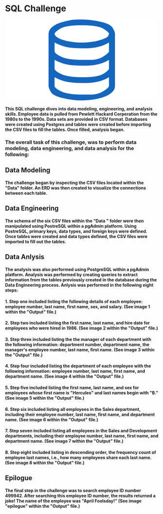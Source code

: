 # SQL Challenge

<img src="Images/sql.jpg" align="center"/>

#### This SQL challenge dives into data modeling, engineering, and analysis skills. Employee data is pulled from Pewlett Hackard Corperation from the 1980s to the 1990s. Data sets are provided in CSV format. Databases were created using Postgres and tables were created before importing the CSV files to fill the tables. Once filled, analysis began.

### The overall task of this challenge, was to perform data modeling, data engineering, and data analysis for the following:

## Data Modeling
#### The challenge began by inspecting the CSV files located within the "Data" folder. An ERD was then created to visualize the connections between each table.

## Data Engineering
#### The schema of the six CSV files within the "Data " folder were then manipulated using PostreSQL within a pgAdmin platform. Using PostreSQL, primary keys, data types, and foreign keys were defined. Once tables were created and data types defined, the CSV files were imported to fill out the tables.

## Data Anlysis
#### The analysis was also performed using PostgreSQL within a pgAdmin platform. Analysis was performed by creating queries to extract information from the tables previously created in the database during the Data Engineering process. Anlysis was performed in the following eight steps:

#### 1. Step one included listing the following details of each employee: employee number, last name, first name, sex, and salary. (See image 1 within the "Output" file.)

#### 2. Step two included listing the first name, last name, and hire date for employees who were hired in 1986. (See image 2 within the "Output" file.)

#### 3. Step three included listing the the manager of each department with the following information: department number, department name, the manager's employee number, last name, first name. (See image 3 within the "Output" file.)

#### 4. Step four included listing the  department of each employee with the following information: employee number, last name, first name, and department name. (See image 4 within the "Output" file.)

#### 5. Step five included listing the first name, last name, and sex for employees whose first name is "Hercules" and last names begin with "B." (See image 5 within the "Output" file.)

#### 6. Step six included listing all employees in the Sales department, including their employee number, last name, first name, and department name. (See image 6 within the "Output" file.)

#### 7. Step seven included listing all employees in the Sales and Development departments, including their employee number, last name, first name, and department name. (See image 7 within the "Output" file.)

#### 8. Step eight included listing in descending order, the frequency count of employee last names, i.e., how many employees share each last name. (See image 8 within the "Output" file.)

## Epilogue
#### The final step in the challenge was to search employee ID number 499942. After searching this employee ID number, the results returned a joke! The name of the employee was "April Foolsday!" (See image "epilogue" within the "Output" file.)